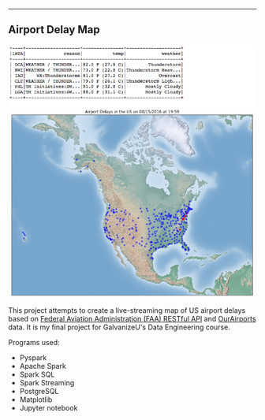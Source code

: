 ---
Airport Delay Map
----

![GitHub Logo](/mapImages/Screenshot.png)

This project attempts to create a live-streaming map of US airport delays based on [Federal Aviation Administration (FAA) RESTful API](http://services.faa.gov/docs/basics/) and [OurAirports](http://ourairports.com/data/) data. It is my final project for GalvanizeU's Data Engineering course.

Programs used:

- Pyspark
- Apache Spark
- Spark SQL
- Spark Streaming
- PostgreSQL
- Matplotlib
- Jupyter notebook 
